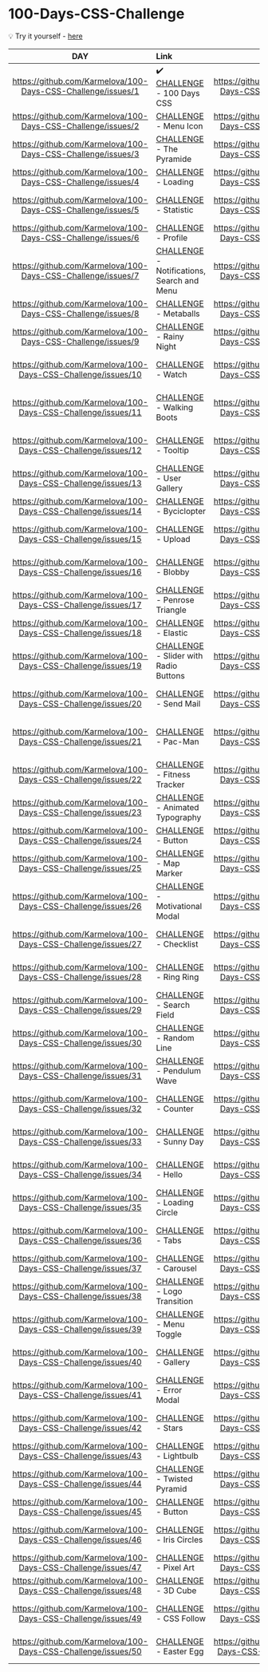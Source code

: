 # 100-Days-CSS-Challenge

:bulb: Try it yourself -  [here](https://100dayscss.com/days/1/)



| DAY | Link | DAY | Link |
| :---: | :--- | :---: | :--- |
|  https://github.com/Karmelova/100-Days-CSS-Challenge/issues/1 | :heavy_check_mark: [CHALLENGE](https://100dayscss.com/days/1/) - 100 Days CSS | https://github.com/Karmelova/100-Days-CSS-Challenge/issues/51 | [CHALLENGE](https://100dayscss.com/days/51/) - CSS Counter |
| https://github.com/Karmelova/100-Days-CSS-Challenge/issues/2 | [CHALLENGE](https://100dayscss.com/days/2/) - Menu Icon | https://github.com/Karmelova/100-Days-CSS-Challenge/issues/52 | [CHALLENGE](https://100dayscss.com/days/52/) - Dot Wave |
| https://github.com/Karmelova/100-Days-CSS-Challenge/issues/3 | [CHALLENGE](https://100dayscss.com/days/3/) - The Pyramide | https://github.com/Karmelova/100-Days-CSS-Challenge/issues/53 | [CHALLENGE](https://100dayscss.com/days/53/) - Range Slider |
| https://github.com/Karmelova/100-Days-CSS-Challenge/issues/4 | [CHALLENGE](https://100dayscss.com/days/4/) - Loading | https://github.com/Karmelova/100-Days-CSS-Challenge/issues/54 | [CHALLENGE](https://100dayscss.com/days/54/) - Waves |
| https://github.com/Karmelova/100-Days-CSS-Challenge/issues/5 | [CHALLENGE](https://100dayscss.com/days/5/) - Statistic | https://github.com/Karmelova/100-Days-CSS-Challenge/issues/55 | [CHALLENGE](https://100dayscss.com/days/55/) - Thermostat |
| https://github.com/Karmelova/100-Days-CSS-Challenge/issues/6 | [CHALLENGE](https://100dayscss.com/days/6/) - Profile | https://github.com/Karmelova/100-Days-CSS-Challenge/issues/56 | [CHALLENGE](https://100dayscss.com/days/56/) - Flower |
| https://github.com/Karmelova/100-Days-CSS-Challenge/issues/7 | [CHALLENGE](https://100dayscss.com/days/7/) - Notifications, Search and Menu | https://github.com/Karmelova/100-Days-CSS-Challenge/issues/57 | [CHALLENGE](https://100dayscss.com/days/57/) - Icosahedron |
| https://github.com/Karmelova/100-Days-CSS-Challenge/issues/8 | [CHALLENGE](https://100dayscss.com/days/8/) - Metaballs | https://github.com/Karmelova/100-Days-CSS-Challenge/issues/58 | [CHALLENGE](https://100dayscss.com/days/58/) - 3D Sphere |
| https://github.com/Karmelova/100-Days-CSS-Challenge/issues/9 | [CHALLENGE](https://100dayscss.com/days/9/) - Rainy Night | https://github.com/Karmelova/100-Days-CSS-Challenge/issues/59 | [CHALLENGE](https://100dayscss.com/days/59/) - Slice Transition |
| https://github.com/Karmelova/100-Days-CSS-Challenge/issues/10 | [CHALLENGE](https://100dayscss.com/days/10/) - Watch | https://github.com/Karmelova/100-Days-CSS-Challenge/issues/60 | [CHALLENGE](https://100dayscss.com/days/60/) - Blurry Overlay |
| https://github.com/Karmelova/100-Days-CSS-Challenge/issues/11 | [CHALLENGE](https://100dayscss.com/days/11/) - Walking Boots | https://github.com/Karmelova/100-Days-CSS-Challenge/issues/61 | [CHALLENGE](https://100dayscss.com/days/61/) - CSS Gradient Transition |
| https://github.com/Karmelova/100-Days-CSS-Challenge/issues/12 | [CHALLENGE](https://100dayscss.com/days/12/) - Tooltip | https://github.com/Karmelova/100-Days-CSS-Challenge/issues/62 | [CHALLENGE](https://100dayscss.com/days/62/) - Price Table |
| https://github.com/Karmelova/100-Days-CSS-Challenge/issues/13 | [CHALLENGE](https://100dayscss.com/days/13/) - User Gallery | https://github.com/Karmelova/100-Days-CSS-Challenge/issues/63 | [CHALLENGE](https://100dayscss.com/days/63/) - Hypnotic Ring |
| https://github.com/Karmelova/100-Days-CSS-Challenge/issues/14 | [CHALLENGE](https://100dayscss.com/days/14/) - Byciclopter | https://github.com/Karmelova/100-Days-CSS-Challenge/issues/64 | [CHALLENGE](https://100dayscss.com/days/64/) - Button |
| https://github.com/Karmelova/100-Days-CSS-Challenge/issues/15 | [CHALLENGE](https://100dayscss.com/days/15/) - Upload | https://github.com/Karmelova/100-Days-CSS-Challenge/issues/65 | [CHALLENGE](https://100dayscss.com/days/65/) - Ellipses Animation |
| https://github.com/Karmelova/100-Days-CSS-Challenge/issues/16 | [CHALLENGE](https://100dayscss.com/days/16/) - Blobby | https://github.com/Karmelova/100-Days-CSS-Challenge/issues/66 | [CHALLENGE](https://100dayscss.com/days/66/) - Sparkle Checkbox |
| https://github.com/Karmelova/100-Days-CSS-Challenge/issues/17 | [CHALLENGE](https://100dayscss.com/days/17/) - Penrose Triangle | https://github.com/Karmelova/100-Days-CSS-Challenge/issues/67 | [CHALLENGE](https://100dayscss.com/days/67/) - 3D Parasol |
| https://github.com/Karmelova/100-Days-CSS-Challenge/issues/18 | [CHALLENGE](https://100dayscss.com/days/18/) - Elastic | https://github.com/Karmelova/100-Days-CSS-Challenge/issues/68 | [CHALLENGE](https://100dayscss.com/days/68/) - Recording |
| https://github.com/Karmelova/100-Days-CSS-Challenge/issues/19 | [CHALLENGE](https://100dayscss.com/days/19/) - Slider with Radio Buttons | https://github.com/Karmelova/100-Days-CSS-Challenge/issues/69 | [CHALLENGE](https://100dayscss.com/days/69/) - Eye |
| https://github.com/Karmelova/100-Days-CSS-Challenge/issues/20 | [CHALLENGE](https://100dayscss.com/days/20/) - Send Mail | https://github.com/Karmelova/100-Days-CSS-Challenge/issues/70 | [CHALLENGE](https://100dayscss.com/days/70/) - Calendar Days |
| https://github.com/Karmelova/100-Days-CSS-Challenge/issues/21 | [CHALLENGE](https://100dayscss.com/days/21/) - Pac-Man | https://github.com/Karmelova/100-Days-CSS-Challenge/issues/71 | [CHALLENGE](https://100dayscss.com/days/71/) - Morse Code Keyboard |
| https://github.com/Karmelova/100-Days-CSS-Challenge/issues/22 | [CHALLENGE](https://100dayscss.com/days/22/) - Fitness Tracker | https://github.com/Karmelova/100-Days-CSS-Challenge/issues/72 | [CHALLENGE](https://100dayscss.com/days/72/) - The Rings |
| https://github.com/Karmelova/100-Days-CSS-Challenge/issues/23 | [CHALLENGE](https://100dayscss.com/days/23/) - Animated Typography | https://github.com/Karmelova/100-Days-CSS-Challenge/issues/73 | [CHALLENGE](https://100dayscss.com/days/73/) - Word Carousel |
| https://github.com/Karmelova/100-Days-CSS-Challenge/issues/24 | [CHALLENGE](https://100dayscss.com/days/24/) - Button | https://github.com/Karmelova/100-Days-CSS-Challenge/issues/74 | [CHALLENGE](https://100dayscss.com/days/74/) - Pagination |
| https://github.com/Karmelova/100-Days-CSS-Challenge/issues/25 | [CHALLENGE](https://100dayscss.com/days/25/) - Map Marker | https://github.com/Karmelova/100-Days-CSS-Challenge/issues/75 | [CHALLENGE](https://100dayscss.com/days/75/) - Spinning Discs |
| https://github.com/Karmelova/100-Days-CSS-Challenge/issues/26 | [CHALLENGE](https://100dayscss.com/days/26/) - Motivational Modal | https://github.com/Karmelova/100-Days-CSS-Challenge/issues/76 | [CHALLENGE](https://100dayscss.com/days/76/) - Reveal Key |
| https://github.com/Karmelova/100-Days-CSS-Challenge/issues/27 | [CHALLENGE](https://100dayscss.com/days/27/) - Checklist | https://github.com/Karmelova/100-Days-CSS-Challenge/issues/77 | [CHALLENGE](https://100dayscss.com/days/77/) - Motion Blur |
| https://github.com/Karmelova/100-Days-CSS-Challenge/issues/28 | [CHALLENGE](https://100dayscss.com/days/28/) - Ring Ring | https://github.com/Karmelova/100-Days-CSS-Challenge/issues/78 | [CHALLENGE](https://100dayscss.com/days/78/) - Hover Shadow |
| https://github.com/Karmelova/100-Days-CSS-Challenge/issues/29 | [CHALLENGE](https://100dayscss.com/days/29/) - Search Field | https://github.com/Karmelova/100-Days-CSS-Challenge/issues/79 | [CHALLENGE](https://100dayscss.com/days/79/) - Lines Animation |
| https://github.com/Karmelova/100-Days-CSS-Challenge/issues/30 | [CHALLENGE](https://100dayscss.com/days/30/) - Random Line | https://github.com/Karmelova/100-Days-CSS-Challenge/issues/80 | [CHALLENGE](https://100dayscss.com/days/80/) - Flexbox Accordeon |
| https://github.com/Karmelova/100-Days-CSS-Challenge/issues/31 | [CHALLENGE](https://100dayscss.com/days/31/) - Pendulum Wave | https://github.com/Karmelova/100-Days-CSS-Challenge/issues/81 | [CHALLENGE](https://100dayscss.com/days/81/) - Jumping Ball |
| https://github.com/Karmelova/100-Days-CSS-Challenge/issues/32 | [CHALLENGE](https://100dayscss.com/days/32/) - Counter | https://github.com/Karmelova/100-Days-CSS-Challenge/issues/82 | [CHALLENGE](https://100dayscss.com/days/82/) - Action Button |
| https://github.com/Karmelova/100-Days-CSS-Challenge/issues/33 | [CHALLENGE](https://100dayscss.com/days/33/) - Sunny Day | https://github.com/Karmelova/100-Days-CSS-Challenge/issues/83 | [CHALLENGE](https://100dayscss.com/days/83/) - Warp Drive |
| https://github.com/Karmelova/100-Days-CSS-Challenge/issues/34 | [CHALLENGE](https://100dayscss.com/days/34/) - Hello | https://github.com/Karmelova/100-Days-CSS-Challenge/issues/84 | [CHALLENGE](https://100dayscss.com/days/84/) - Book Cover |
| https://github.com/Karmelova/100-Days-CSS-Challenge/issues/35 | [CHALLENGE](https://100dayscss.com/days/35/) - Loading Circle | https://github.com/Karmelova/100-Days-CSS-Challenge/issues/85 | [CHALLENGE](https://100dayscss.com/days/85/) - It's something |
| https://github.com/Karmelova/100-Days-CSS-Challenge/issues/36 | [CHALLENGE](https://100dayscss.com/days/36/) - Tabs | https://github.com/Karmelova/100-Days-CSS-Challenge/issues/86 | [CHALLENGE](https://100dayscss.com/days/86/) - Newton's Cradle |
| https://github.com/Karmelova/100-Days-CSS-Challenge/issues/37 | [CHALLENGE](https://100dayscss.com/days/37/) - Carousel | https://github.com/Karmelova/100-Days-CSS-Challenge/issues/87 | [CHALLENGE](https://100dayscss.com/days/87/) - Ruby |
| https://github.com/Karmelova/100-Days-CSS-Challenge/issues/38 | [CHALLENGE](https://100dayscss.com/days/38/) - Logo Transition | https://github.com/Karmelova/100-Days-CSS-Challenge/issues/88 | [CHALLENGE](https://100dayscss.com/days/88/) - Candle |
| https://github.com/Karmelova/100-Days-CSS-Challenge/issues/39 | [CHALLENGE](https://100dayscss.com/days/39/) - Menu Toggle | https://github.com/Karmelova/100-Days-CSS-Challenge/issues/89 | [CHALLENGE](https://100dayscss.com/days/89/) - Animated Pattern |
| https://github.com/Karmelova/100-Days-CSS-Challenge/issues/40 | [CHALLENGE](https://100dayscss.com/days/40/) - Gallery | https://github.com/Karmelova/100-Days-CSS-Challenge/issues/90 | [CHALLENGE](https://100dayscss.com/days/90/) - Mouse Trap |
| https://github.com/Karmelova/100-Days-CSS-Challenge/issues/41 | [CHALLENGE](https://100dayscss.com/days/41/) - Error Modal | https://github.com/Karmelova/100-Days-CSS-Challenge/issues/91 | [CHALLENGE](https://100dayscss.com/days/91/) - Cube Loader |
| https://github.com/Karmelova/100-Days-CSS-Challenge/issues/42 | [CHALLENGE](https://100dayscss.com/days/42/) - Stars | https://github.com/Karmelova/100-Days-CSS-Challenge/issues/92 | [CHALLENGE](https://100dayscss.com/days/92/) - Dancing Points |
| https://github.com/Karmelova/100-Days-CSS-Challenge/issues/43 | [CHALLENGE](https://100dayscss.com/days/43/) - Lightbulb | https://github.com/Karmelova/100-Days-CSS-Challenge/issues/93 | [CHALLENGE](https://100dayscss.com/days/93/) - Padlock |
| https://github.com/Karmelova/100-Days-CSS-Challenge/issues/44 | [CHALLENGE](https://100dayscss.com/days/44/) - Twisted Pyramid | https://github.com/Karmelova/100-Days-CSS-Challenge/issues/94 | [CHALLENGE](https://100dayscss.com/days/94/) - Tree |
| https://github.com/Karmelova/100-Days-CSS-Challenge/issues/45 | [CHALLENGE](https://100dayscss.com/days/45/) - Button | https://github.com/Karmelova/100-Days-CSS-Challenge/issues/95 | [CHALLENGE](https://100dayscss.com/days/95/) - Pig |
| https://github.com/Karmelova/100-Days-CSS-Challenge/issues/46 | [CHALLENGE](https://100dayscss.com/days/46/) - Iris Circles | https://github.com/Karmelova/100-Days-CSS-Challenge/issues/96 | [CHALLENGE](https://100dayscss.com/days/96/) - Jumping Square |
| https://github.com/Karmelova/100-Days-CSS-Challenge/issues/47 | [CHALLENGE](https://100dayscss.com/days/47/) - Pixel Art | https://github.com/Karmelova/100-Days-CSS-Challenge/issues/97 | [CHALLENGE](https://100dayscss.com/days/97/) - Puppet |
| https://github.com/Karmelova/100-Days-CSS-Challenge/issues/48 | [CHALLENGE](https://100dayscss.com/days/48/) - 3D Cube | https://github.com/Karmelova/100-Days-CSS-Challenge/issues/98 | [CHALLENGE](https://100dayscss.com/days/98/) - Plopp |
| https://github.com/Karmelova/100-Days-CSS-Challenge/issues/49 | [CHALLENGE](https://100dayscss.com/days/49/) - CSS Follow | https://github.com/Karmelova/100-Days-CSS-Challenge/issues/99 | [CHALLENGE](https://100dayscss.com/days/99/) - Circle-Square |
| https://github.com/Karmelova/100-Days-CSS-Challenge/issues/50 | [CHALLENGE](https://100dayscss.com/days/50/) - Easter Egg | https://github.com/Karmelova/100-Days-CSS-Challenge/issues/100 | [CHALLENGE](https://100dayscss.com/days/100/) - Neon Light |


















































